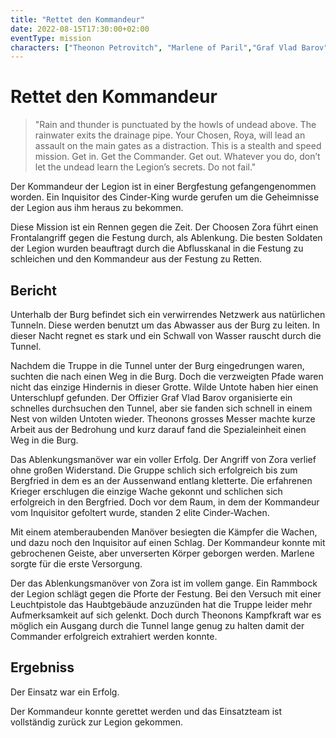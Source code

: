 ```yaml
---
title: "Rettet den Kommandeur"
date: 2022-08-15T17:30:00+02:00
eventType: mission
characters: ["Theonon Petrovitch", "Marlene of Paril","Graf Vlad Barov"]
---
```

# Rettet den Kommandeur

>"Rain and thunder is punctuated by the howls of undead above. The
>rainwater exits the drainage pipe. Your Chosen, Roya, will lead an assault
>on the main gates as a distraction. This is a stealth and speed mission. Get
>in. Get the Commander. Get out. Whatever you do, don’t let the undead
>learn the Legion’s secrets. Do not fail."

Der Kommandeur der Legion ist in einer Bergfestung gefangengenommen worden. Ein Inquisitor des Cinder-King wurde gerufen um die 
Geheimnisse der Legion aus ihm heraus zu bekommen. 

Diese Mission ist ein Rennen gegen die Zeit. Der Choosen Zora führt einen Frontalangriff gegen die Festung durch, als Ablenkung.
Die besten Soldaten der Legion wurden beauftragt durch die Abflusskanal in die Festung zu schleichen und den Kommandeur aus der 
Festung zu Retten.

## Bericht

Unterhalb der Burg befindet sich ein verwirrendes Netzwerk aus natürlichen Tunneln. Diese werden benutzt um das Abwasser aus der Burg zu leiten. 
In dieser Nacht regnet es stark und ein Schwall von Wasser rauscht durch die Tunnel.

Nachdem die Truppe in die Tunnel unter der Burg eingedrungen waren, suchten die nach einen Weg in die Burg. Doch die verzweigten Pfade 
waren nicht das einzige Hindernis in dieser Grotte. Wilde Untote haben hier einen Unterschlupf gefunden. Der Offizier Graf Vlad Barov 
organisierte ein schnelles durchsuchen den Tunnel, aber sie fanden sich schnell in einem Nest von wilden Untoten wieder. Theonons grosses Messer
machte kurze Arbeit aus der Bedrohung und kurz darauf fand die Spezialeinheit einen Weg in die Burg.

Das Ablenkungsmanöver war ein voller Erfolg. Der Angriff von Zora verlief ohne großen Widerstand.
Die Gruppe schlich sich erfolgreich bis zum Bergfried in dem es an der Aussenwand entlang kletterte. 
Die erfahrenen Krieger erschlugen die einzige Wache gekonnt und schlichen sich erfolgreich in den Bergfried.
Doch vor dem Raum, in dem der Kommandeur vom Inquisitor gefoltert wurde, standen 2 elite Cinder-Wachen. 

Mit einem atemberaubenden Manöver besiegten die Kämpfer die Wachen, und dazu noch den Inquisitor auf einen Schlag. Der Kommandeur konnte mit gebrochenen Geiste, aber unverserten Körper geborgen werden. Marlene sorgte für die erste Versorgung. 

Der das Ablenkungsmanöver von Zora ist im vollem gange. Ein Rammbock der Legion schlägt gegen die Pforte der Festung. 
Bei den Versuch mit einer Leuchtpistole das Haubtgebäude anzuzünden hat die Truppe leider mehr Aufmerksamkeit auf sich gelenkt. 
Doch durch Theonons Kampfkraft war es möglich ein Ausgang durch die Tunnel lange genug zu halten damit der Commander erfolgreich extrahiert werden konnte. 

## Ergebniss

Der Einsatz war ein Erfolg.

Der Kommandeur konnte gerettet werden und das Einsatzteam ist vollständig zurück zur Legion gekommen.
